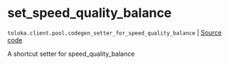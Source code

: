 # set_speed_quality_balance
`toloka.client.pool.codegen_setter_for_speed_quality_balance` | [Source code](https://github.com/Toloka/toloka-kit/blob/v1.1.4/src/client/pool/__init__.py#L0)

A shortcut setter for speed_quality_balance

